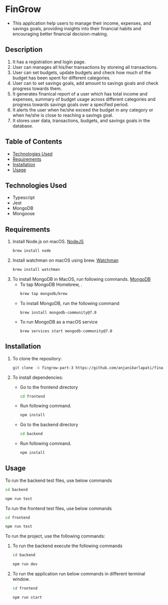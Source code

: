# FinGrow

- This application help users to manage their income, expenses, and savings goals, providing insights into their financial habits and encouraging better financial decision-making.

## Description

1. It has a registration and login page.
2. User can manages all his/her transactions by storeing all transactions.
3. User can set budgets, update budgets and  check how much of the budget has been spent for different categories.
4. User can to set savings goals, add amount to savings goals and check progress towards them.
5. It generates finanical report of a user which has total income and expenses, summary of budget usage across different categories and progress towards savings goals over a specified period.
6. It alerts the user when he/she exceed the budget in any category or when he/she is close to reaching a savings goal.
7. It stores user data, transactions, budgets, and savings goals in the database.


## Table of Contents
- [Technologies Used](#technologies-used)
- [Requirements](#requirements)
- [Installation](#installation)
- [Usage](#usage)

## Technologies Used

- Typescript
- Jest
- MongoDB
- Mongoose

## Requirements

1. Install Node.js on macOS. [NodeJS](https://nodejs.org/en/download/package-manager)
   ```bash
   brew install node
   ```
2. Install watchman on macOS using brew. [Watchman](https://formulae.brew.sh/formula/watchman)
   ```bash
   brew install watchman
   ```
3. To install MongoDB in MacOS, run following commands. [MongoDB](https://www.mongodb.com/docs/manual/tutorial/install-mongodb-on-os-x/)
   -  To tap MongoDB Homebrew,  .
      ```bash
      brew tap mongodb/brew
      ```
   -  To install MongoDB, run the following command
      ```
      brew install mongodb-community@7.0
      ```
   -  To run MongoDB as a macOS service
      ```
      brew services start mongodb-community@7.0
      ```


## Installation

1. To clone the repository:
   ```bash
   git clone -b fingrow-part-3 https://github.com/anjanibarlapati/financial-tracker-application
   ```

2. To install dependencies:
   - Go to the frontend directory
      ```bash
      cd frontend
      ```
   - Run following command.
      ```bash
      npm install
      ```
   - Go to the backend directory
      ```bash
      cd backend
      ```
   - Run following command.
      ```bash
      npm install
      ```
      
 ## Usage
To run the backend test files, use below commands

   ```bash
   cd backend
   ```
   ```bash
   npm run test
   ```
To run the frontend test files, use below commands

   ```bash
   cd frontend
   ```
   ```bash
   npm run test
   ```

To run the project, use the following commands:

1. To run the backend execute the following commands
      ```bash
      cd backend
      ```
   ```bash
   npm run dev
   ```
2. To run the application run below commands in different terminal window.
      ```bash
      cd frontend
      ```
   ```bash
   npm run start
   ```
